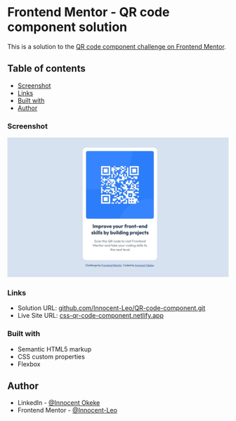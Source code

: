 # Frontend Mentor - QR code component solution

This is a solution to the [QR code component challenge on Frontend Mentor](https://www.frontendmentor.io/challenges/qr-code-component-iux_sIO_H).

## Table of contents

- [Screenshot](#screenshot)
- [Links](#links)
- [Built with](#built-with)
- [Author](#author)

### Screenshot

![](./my-preview.jpg)

### Links

- Solution URL: [github.com/Innocent-Leo/QR-code-component.git](https://github.com/Innocent-Leo/QR-code-component.git)
- Live Site URL: [css-qr-code-component.netlify.app](https://css-qr-code-component.netlify.app/)

### Built with

- Semantic HTML5 markup
- CSS custom properties
- Flexbox

## Author

- LinkedIn - [@Innocent Okeke](https://www.linkedin.com/in/innocent-okeke-55990b20a)
- Frontend Mentor - [@Innocent-Leo](https://www.frontendmentor.io/profile/Innocent-Leo)
